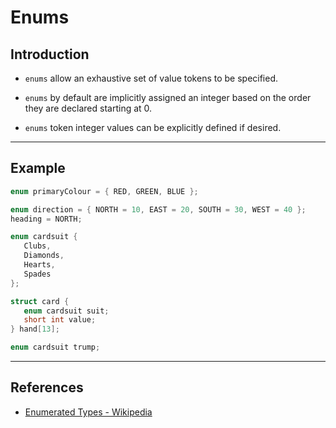 # Enums

## Introduction

* `enums` allow an exhaustive set of value tokens to be specified.

* `enums` by default are implicitly assigned an integer based on the order they are declared starting at 0.

* `enums` token integer values can be explicitly defined if desired.

---

## Example

```c
enum primaryColour = { RED, GREEN, BLUE };
```

```c
enum direction = { NORTH = 10, EAST = 20, SOUTH = 30, WEST = 40 };
heading = NORTH;
```

```c
enum cardsuit {
   Clubs,
   Diamonds,
   Hearts,
   Spades
};

struct card {
   enum cardsuit suit;
   short int value;
} hand[13];

enum cardsuit trump;
```

---

## References

* [Enumerated Types - Wikipedia](https://en.wikipedia.org/wiki/Enumerated_type)